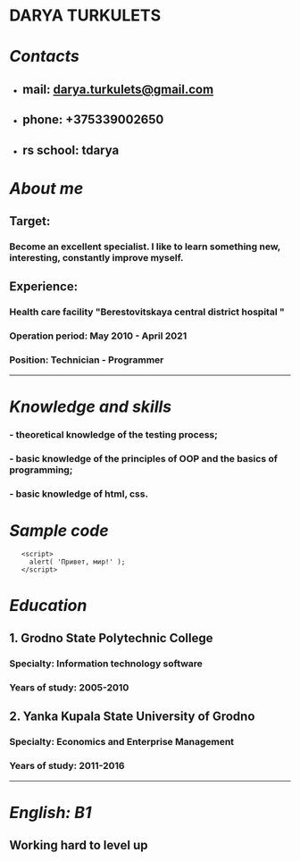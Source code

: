 # **DARYA TURKULETS**  
# *Contacts* 
* ## mail: <darya.turkulets@gmail.com>
* ## phone: +375339002650
* ## rs school:  tdarya
# *About me*
## Target:
### Become an excellent specialist. I like to learn something new, interesting, constantly improve myself.
## Experience:
### Health care facility "Berestovitskaya central district hospital "
### Operation period: May 2010 - April 2021
### Position: Technician - Programmer
***
# *Knowledge and skills*
### - theoretical knowledge of the testing process;
### - basic knowledge of the principles of OOP and the basics of programming;
### - basic knowledge of html, css.
# *Sample code*
```  
   <script>
     alert( 'Привет, мир!' );
   </script>
```
# *Education*
## 1. Grodno State Polytechnic College
### Specialty: Information technology software
### Years of study: 2005-2010
## 2. Yanka Kupala State University of Grodno
### Specialty: Economics and Enterprise Management
### Years of study: 2011-2016
***
# *English: B1*
## Working hard to level up
